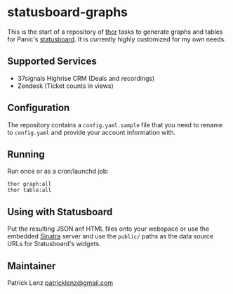 statusboard-graphs
==================

This is the start of a repository of
[thor](https://github.com/wycats/thor/) tasks to generate graphs and
tables for Panic's [statusboard](http://panic.com/statusboard/). It is
currently highly customized for my own needs.

Supported Services
------------------

* 37signals Highrise CRM (Deals and recordings)
* Zendesk (Ticket counts in views)

Configuration
-------------

The repository contains a `config.yaml.sample` file that you need to 
rename to `config.yaml` and provide your account information with.

Running
-------

Run once or as a cron/launchd job:

    thor graph:all
    thor table:all

Using with Statusboard
----------------------

Put the resulting JSON anf HTML files onto your webspace or use the
embedded [Sinatra](http://sinatrarb.com) server and use the `public/` 
paths as the data source URLs for Statusboard's widgets.

Maintainer
----------

Patrick Lenz <patricklenz@gmail.com>
